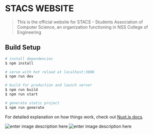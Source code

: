 # STACS WEBSITE

> This is the official website for STACS - Students Association of Computer Science, an organization functioning in NSS College of Engineering

## Build Setup

```bash
# install dependencies
$ npm install

# serve with hot reload at localhost:3000
$ npm run dev

# build for production and launch server
$ npm run build
$ npm run start

# generate static project
$ npm run generate
```

For detailed explanation on how things work, check out [Nuxt.js docs](https://nuxtjs.org).

![enter image description here](https://github.com/stacsnssce.png?size=50) ![enter image description here](https://github.com/nuxt.png?size=50)
